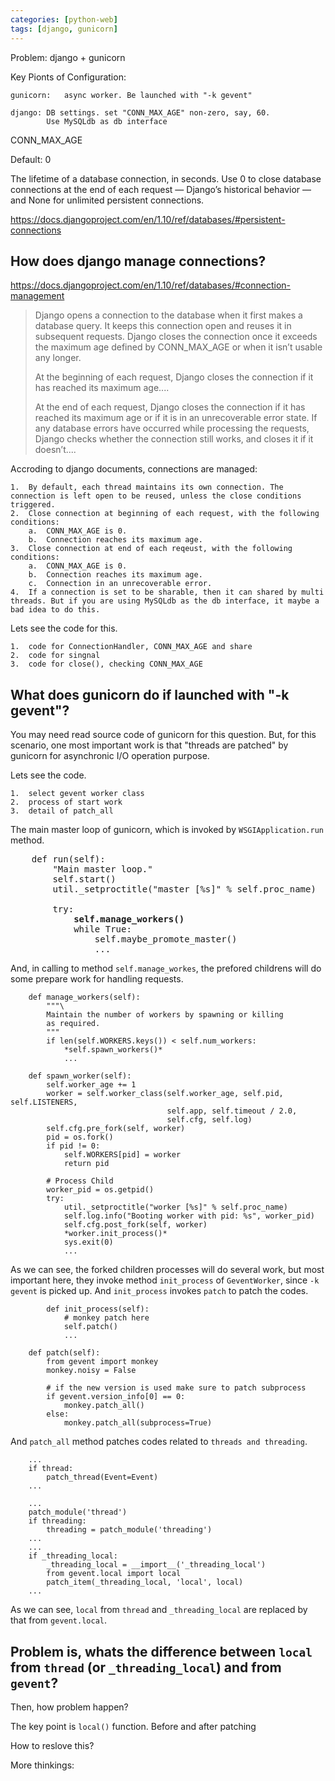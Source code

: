 ```yaml
---
categories: [python-web]
tags: [django, gunicorn]
---
```


Problem:
	django + gunicorn

Key Pionts of Configuration:
	
	gunicorn:	async worker. Be launched with "-k gevent"

	django:	DB settings. set "CONN_MAX_AGE" non-zero, say, 60.
			Use MySQLdb as db interface


CONN_MAX_AGE

Default: 0

The lifetime of a database connection, in seconds. Use 0 to close database connections at the end of each request — Django’s historical behavior — and None for unlimited persistent connections.



https://docs.djangoproject.com/en/1.10/ref/databases/#persistent-connections



## How does django manage connections?

https://docs.djangoproject.com/en/1.10/ref/databases/#connection-management

>Django opens a connection to the database when it first makes a database query. It keeps this connection open and reuses it in subsequent requests. Django closes the connection once it exceeds the maximum age defined by CONN_MAX_AGE or when it isn’t usable any longer.
>
>At the beginning of each request, Django closes the connection if it has reached its maximum age....
>
>At the end of each request, Django closes the connection if it has reached its maximum age or if it is in an unrecoverable error state. If any database errors have occurred while processing the requests, Django checks whether the connection still works, and closes it if it doesn’t....

Accroding to django documents, connections are managed:

	1.	By default, each thread maintains its own connection. The connection is left open to be reused, unless the close conditions triggered.
	2.	Close connection at beginning of each request, with the following conditions:
		a.	CONN_MAX_AGE is 0.
		b.	Connection reaches its maximum age.
	3.	Close connection at end of each reqeust, with the following conditions:
		a.	CONN_MAX_AGE is 0.
		b.	Connection reaches its maximum age.
		c.	Connection in an unrecoverable error.
	4.	If a connection is set to be sharable, then it can shared by multi threads. But if you are using MySQLdb as the db interface, it maybe a bad idea to do this.
	
Lets see the code for this.

	1.	code for ConnectionHandler, CONN_MAX_AGE and share
	2.	code for singnal
	3.	code for close(), checking CONN_MAX_AGE


## What does gunicorn do if launched with "-k gevent"?

You may need read source code of gunicorn for this question. But, for this scenario, one most important work is that "threads are patched" by gunicorn for asynchronic I/O operation purpose. 

Lets see the code. 

	1.	select gevent worker class
	2.	process of start work
	3.	detail of patch_all

The main master loop of gunicorn, which is invoked by `WSGIApplication.run` method.
<pre>
    def run(self):
        "Main master loop."
        self.start()
        util._setproctitle("master [%s]" % self.proc_name)

        try:
            <b>self.manage_workers()</b>
            while True:
                self.maybe_promote_master()
				...
</pre>
And, in calling to method `self.manage_workes`, the prefored childrens will do some prepare work for handling requests.
```
    def manage_workers(self):
        """\
        Maintain the number of workers by spawning or killing
        as required.
        """
        if len(self.WORKERS.keys()) < self.num_workers:
            *self.spawn_workers()*
			...

    def spawn_worker(self):
        self.worker_age += 1
        worker = self.worker_class(self.worker_age, self.pid, self.LISTENERS,
                                   self.app, self.timeout / 2.0,
                                   self.cfg, self.log)
        self.cfg.pre_fork(self, worker)
        pid = os.fork()
        if pid != 0:
            self.WORKERS[pid] = worker
            return pid

        # Process Child
        worker_pid = os.getpid()
        try:
            util._setproctitle("worker [%s]" % self.proc_name)
            self.log.info("Booting worker with pid: %s", worker_pid)
            self.cfg.post_fork(self, worker)
            *worker.init_process()*
            sys.exit(0)
			...
```
As we can see, the forked children processes will do several work, but most important here, they invoke method `init_process` of `GeventWorker`, since `-k gevent` is picked up. And `init_process` invokes `patch` to patch the codes.

```
        def init_process(self):
            # monkey patch here
            self.patch()
			...

    def patch(self):
        from gevent import monkey
        monkey.noisy = False

        # if the new version is used make sure to patch subprocess
        if gevent.version_info[0] == 0:
            monkey.patch_all()
        else:
            monkey.patch_all(subprocess=True)		
```
And `patch_all` method patches codes related to `threads and threading`.
```
	...
    if thread:
        patch_thread(Event=Event)
	...

	...
    patch_module('thread')
    if threading:
        threading = patch_module('threading')	
	...
	...
    if _threading_local:
        _threading_local = __import__('_threading_local')
        from gevent.local import local
        patch_item(_threading_local, 'local', local)
	...
```
As we can see, `local` from `thread` and `_threading_local` are replaced by that from `gevent.local`.

## Problem is, whats the difference between `local` from `thread` (or `_threading_local`) and from `gevent`?

Then, how problem happen?

The key point is `local()` function. Before and after patching



How to reslove this?


More thinkings:


